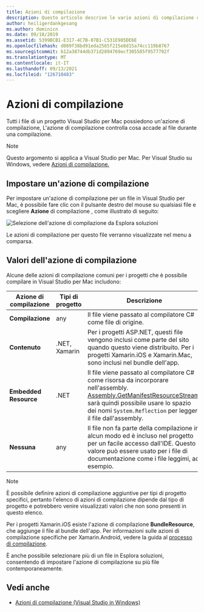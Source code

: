 ```yaml
---
title: Azioni di compilazione
description: Questo articolo descrive le varie azioni di compilazione che possono essere usate per i progetti C#
author: heiligerdankgesang
ms.author: dominicn
ms.date: 09/18/2019
ms.assetid: 5399BCB1-E317-4C7B-87B1-C531E985DE6E
ms.openlocfilehash: d089f38bd91eda2565f215e8d15a74cc119b8767
ms.sourcegitcommit: b12a38744db371d2894769ecf305585f9577792f
ms.translationtype: MT
ms.contentlocale: it-IT
ms.lasthandoff: 09/13/2021
ms.locfileid: "126710483"
---
```

# <a name="build-actions"></a>Azioni di compilazione

Tutti i file di un progetto Visual Studio per Mac possiedono un'azione di compilazione, L'azione di compilazione controlla cosa accade al file durante una compilazione. 

>[!NOTE]
>Questo argomento si applica a Visual Studio per Mac. Per Visual Studio su Windows, vedere [Azioni di compilazione.](/visualstudio/ide/build-actions)

## <a name="set-a-build-action"></a>Impostare un'azione di compilazione

Per impostare un'azione di compilazione per un file in Visual Studio per Mac, è possibile fare clic con il pulsante destro del mouse su qualsiasi file e scegliere **Azione** di compilazione , come illustrato di seguito:

![Selezione dell'azione di compilazione da Esplora soluzioni](media/projects-and-solutions-image1.png)

Le azioni di compilazione per questo file verranno visualizzate nel menu a comparsa. 

## <a name="build-action-values"></a>Valori dell'azione di compilazione

Alcune delle azioni di compilazione comuni per i progetti che è possibile compilare in Visual Studio per Mac includono:

|Azione di compilazione | Tipi di progetto | Descrizione |
|--|--|--|
| **Compilazione** | any | Il file viene passato al compilatore C# come file di origine.|
| **Contenuto** | .NET, Xamarin | Per i progetti ASP.NET, questi file vengono inclusi come parte del sito quando questo viene distribuito. Per i progetti Xamarin.iOS e Xamarin.Mac, sono inclusi nel bundle dell'app.|
| **Embedded Resource** | .NET | Il file viene passato al compilatore C# come risorsa da incorporare nell'assembly. [Assembly.GetManifestResourceStream](/dotnet/api/system.reflection.assembly.getmanifestresourcestream), sarà quindi possibile usare lo spazio dei nomi `System.Reflection` per leggere il file dall'assembly.|
| **Nessuna** | any | Il file non fa parte della compilazione in alcun modo ed è incluso nel progetto per un facile accesso dall'IDE. Questo valore può essere usato per i file di documentazione come i file leggimi, ad esempio.|

> [!NOTE]
> È possibile definire azioni di compilazione aggiuntive per tipi di progetto specifici, pertanto l'elenco di azioni di compilazione dipende dal tipo di progetto e potrebbero venire visualizzati valori che non sono presenti in questo elenco.  

Per i progetti Xamarin.iOS esiste l'azione di compilazione **BundleResource**, che aggiunge il file al bundle dell'app. Per informazioni sulle azioni di compilazione specifiche per Xamarin.Android, vedere la guida al [processo di compilazione](/xamarin/android/deploy-test/building-apps/build-process#Build_Actions).

È anche possibile selezionare più di un file in Esplora soluzioni, consentendo di impostare l'azione di compilazione su più file contemporaneamente.

## <a name="see-also"></a>Vedi anche

- [Azioni di compilazione (Visual Studio in Windows)](/visualstudio/ide/build-actions)